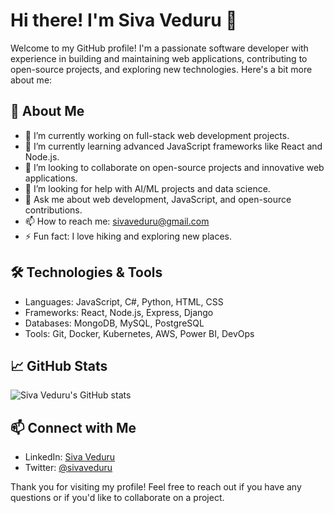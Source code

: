 # Hi there! I'm Siva Veduru 👋

Welcome to my GitHub profile! I'm a passionate software developer with experience in building and maintaining web applications, contributing to open-source projects, and exploring new technologies. Here's a bit more about me:

## 🚀 About Me

- 🔭 I’m currently working on full-stack web development projects.
- 🌱 I’m currently learning advanced JavaScript frameworks like React and Node.js.
- 👯 I’m looking to collaborate on open-source projects and innovative web applications.
- 🤔 I’m looking for help with AI/ML projects and data science.
- 💬 Ask me about web development, JavaScript, and open-source contributions.
- 📫 How to reach me: sivaveduru@gmail.com
- ⚡ Fun fact: I love hiking and exploring new places.

## 🛠️ Technologies & Tools

- Languages: JavaScript, C#, Python, HTML, CSS
- Frameworks: React, Node.js, Express, Django
- Databases: MongoDB, MySQL, PostgreSQL
- Tools: Git, Docker, Kubernetes, AWS, Power BI, DevOps

## 📈 GitHub Stats

![Siva Veduru's GitHub stats](https://github-readme-stats.vercel.app/api?username=sivaveduru&show_icons=true&theme=radical)

## 📫 Connect with Me

- LinkedIn: [Siva Veduru](https://www.linkedin.com/in/sivaveduru)
- Twitter: [@sivaveduru](https://twitter.com/sivaveduru)

Thank you for visiting my profile! Feel free to reach out if you have any questions or if you'd like to collaborate on a project.
